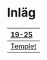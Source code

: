 # Inläg


| [19-25](https://caspian.rosengren.nu/blog/19-25.html)  |
| :------------------------------------------------------- |
| [Templet](https://caspian.rosengern.nu/blog/mall.html) |
